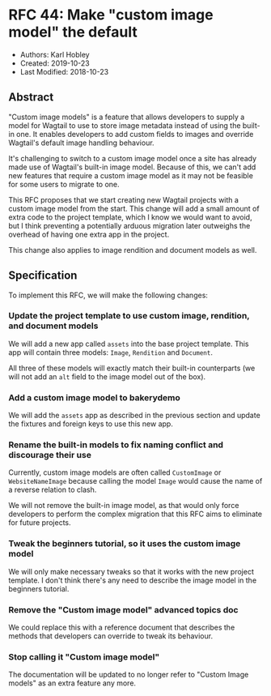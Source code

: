 # RFC 44: Make "custom image model" the default

* Authors: Karl Hobley
* Created: 2019-10-23
* Last Modified: 2018-10-23

## Abstract

"Custom image models" is a feature that allows developers to supply a
model for Wagtail to use to store image metadata instead of using the
built-in one. It enables developers to add custom fields to images and
override Wagtail's default image handling behaviour.

It's challenging to switch to a custom image model once a site
has already made use of Wagtail's built-in image model. Because of
this, we can't add new features that require a custom image model as it
may not be feasible for some users to migrate to one.

This RFC proposes that we start creating new Wagtail projects with a
custom image model from the start. This change will add a small amount
of extra code to the project template, which I know we would want to
avoid, but I think preventing a potentially arduous migration later
outweighs the overhead of having one extra app in the project.

This change also applies to image rendition and document models as well.

## Specification

To implement this RFC, we will make the following changes:

### Update the project template to use custom image, rendition, and document models

We will add a new app called `assets` into the base project template.
This app will contain three models: `Image`, `Rendition` and `Document`.

All three of these models will exactly match their built-in counterparts
(we will not add an `alt` field to the image model out of the box).

### Add a custom image model to bakerydemo

We will add the `assets` app as described in the previous section and
update the fixtures and foreign keys to use this new app.

### Rename the built-in models to fix naming conflict and discourage their use

Currently, custom image models are often called `CustomImage` or
`WebsiteNameImage` because calling the model `Image` would cause the
name of a reverse relation to clash.

We will not remove the built-in image model, as that would only force
developers to perform the complex migration that this RFC aims to
eliminate for future projects.

### Tweak the beginners tutorial, so it uses the custom image model

We will only make necessary tweaks so that it works with the new project
template. I don't think there's any need to describe the image model in
the beginners tutorial.

### Remove the "Custom image model" advanced topics doc

We could replace this with a reference document that describes the
methods that developers can override to tweak its behaviour.

### Stop calling it "Custom image model"

The documentation will be updated to no longer refer to "Custom Image
models" as an extra feature any more.
